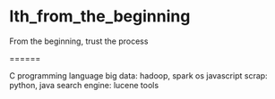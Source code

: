 # lth_from_the_beginning
From the beginning, trust the process

======

C programming language
big data: hadoop, spark
os
javascript
scrap: python, java
search engine: lucene
tools
